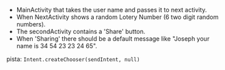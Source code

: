 - MainActivity that takes the user name and passes it to next activity. 
- When NextActivity shows a random Lotery Number (6 two digit random numbers).
- The secondActivity contains a 'Share' button.
- When 'Sharing' there should be a default message like "Joseph your name is 34 54 23 23 24 65".

pista: `Intent.createChooser(sendIntent, null)`